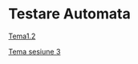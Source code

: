 # Testare Automata

[Tema1.2](https://github.com/razvanandrei1974/TestareAutomata/blob/main/Studiu_Echipa_1.2%20varianta%202.py)

[Tema sesiune 3](https://github.com/razvanandrei1974/TestareAutomata/blob/main/TemaSesiunea3.py)
